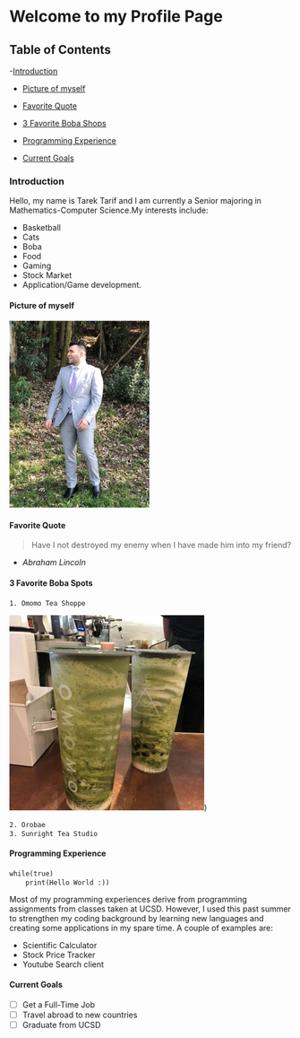 # Welcome to my Profile Page

## Table of Contents
-[Introduction](#introduction)

-   [Picture of myself](#picture-of-myself)

-   [Favorite Quote](#favorite-quote)      


-   [3 Favorite Boba Shops](#3-favorite-boba-spots)

-   [Programming Experience](#programming-experience)
  
-   [Current Goals](#current-goals)

### Introduction
Hello, my name is Tarek Tarif and I am currently a Senior majoring in Mathematics-Computer Science.My interests include:
- Basketball 
- Cats
- Boba
- Food
- Gaming
- Stock Market
- Application/Game development. 
#### Picture of myself
<img src="./Photos/ttarif.jpg" alt="picture" width="250"/>

#### Favorite Quote
> Have I not destroyed my enemy when I have made him into my friend? 
- *Abraham Lincoln* 

#### 3 Favorite Boba Spots
    1. Omomo Tea Shoppe 
![Matcha](https://github.com/ttarif1/Github_Pages_Project/blob/fav_lang/Photos/OMOMO.jpg))
    
    2. Orobae
    3. Sunright Tea Studio

#### **Programming Experience**
```
while(true)
    print(Hello World :))
```
Most of my programming experiences derive from programming assignments from classes taken at UCSD. However, I used this past summer to strengthen my coding background by learning new languages and creating some applications in my spare time. A couple of examples are:
- Scientific Calculator
- Stock Price Tracker
- Youtube Search client
  
#### Current Goals
- [ ]  Get a Full-Time Job
- [ ]  Travel abroad to new countries
- [ ]  Graduate from UCSD
